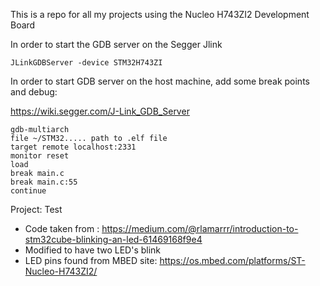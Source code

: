 This is a repo for all my projects using the Nucleo H743ZI2 Development Board

In order to start the GDB server on the Segger Jlink

```
JLinkGDBServer -device STM32H743ZI
```

In order to start GDB server on the host machine, add some break points and debug:

https://wiki.segger.com/J-Link_GDB_Server

```
gdb-multiarch
file ~/STM32..... path to .elf file
target remote localhost:2331
monitor reset
load
break main.c
break main.c:55
continue
```

Project: Test

* Code taken from : https://medium.com/@rlamarrr/introduction-to-stm32cube-blinking-an-led-61469168f9e4
* Modified to have two LED's blink
* LED pins found from MBED site: https://os.mbed.com/platforms/ST-Nucleo-H743ZI2/
